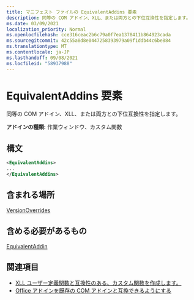 ```yaml
---
title: マニフェスト ファイルの EquivalentAddins 要素
description: 同等の COM アドイン、XLL、または両方との下位互換性を指定します。
ms.date: 03/09/2021
localization_priority: Normal
ms.openlocfilehash: cce316ceac2b6c79a0f7ea1378411b864923cada
ms.sourcegitcommit: 42c55a8d8e0447258393979a09f1ddb44c6be884
ms.translationtype: MT
ms.contentlocale: ja-JP
ms.lasthandoff: 09/08/2021
ms.locfileid: "58937988"
---
```

# <a name="equivalentaddins-element"></a>EquivalentAddins 要素

同等の COM アドイン、XLL、または両方との下位互換性を指定します。

**アドインの種類:** 作業ウィンドウ、カスタム関数

## <a name="syntax"></a>構文

```XML
<EquivalentAddins>
...  
</EquivalentAddins>  
```

## <a name="contained-in"></a>含まれる場所

[VersionOverrides](versionoverrides.md)

## <a name="must-contain"></a>含める必要があるもの

[EquivalentAddin](equivalentaddin.md)

## <a name="see-also"></a>関連項目

- [XLL ユーザー定義関数と互換性のある、カスタム関数を作成します。](../../excel/make-custom-functions-compatible-with-xll-udf.md)
- [Office アドインを既存の COM アドインと互換できるようにする](../../develop/make-office-add-in-compatible-with-existing-com-add-in.md)